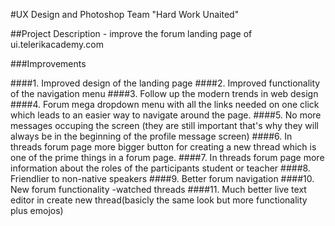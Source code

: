 #UX Design and Photoshop Team "Hard Work Unaited"

##Project Description - improve the forum landing page of ui.telerikacademy.com

###Improvements

####1. Improved design of the landing page
####2. Improved functionality of the navigation menu
####3. Follow up the modern trends in web design
####4. Forum mega dropdown menu with all the links needed on one click which leads to an easier way to navigate around the page.
####5. No more messages occuping the screen (they are still important that's why they will always be in the beginning of the profile message screen)
####6. In threads forum page more bigger button for creating a new thread which is one of the prime things in a forum page.
####7. In threads forum page more information about the roles of the participants student or teacher
####8. Friendlier to non-native speakers 
####9. Better forum navigation
####10. New forum functionality -watched threads
####11. Much better live text editor in create new thread(basicly the same look but more functionality plus emojos)